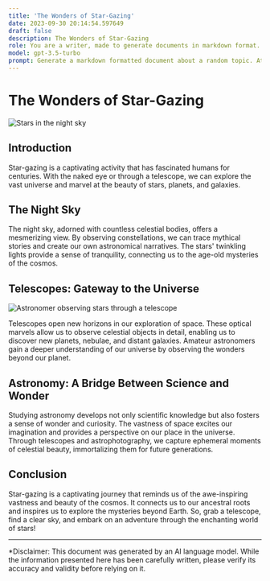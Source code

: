 ```yaml
---
title: 'The Wonders of Star-Gazing'
date: 2023-09-30 20:14:54.597649
draft: false
description: The Wonders of Star-Gazing
role: You are a writer, made to generate documents in markdown format. It is very important that all of the documents you generate are in valid markdown format.
model: gpt-3.5-turbo
prompt: Generate a markdown formatted document about a random topic. At the bottom, include a disclaimer explaining that the document was generated by you. The first line of the document should be the title. Make sure that the entire document is in proper markdown format, using a mix of various tags to make the document visually appealing.
---
```


# The Wonders of Star-Gazing

![Stars in the night sky](https://example.com/stars.jpg)

## Introduction

Star-gazing is a captivating activity that has fascinated humans for centuries. With the naked eye or through a telescope, we can explore the vast universe and marvel at the beauty of stars, planets, and galaxies.

## The Night Sky

The night sky, adorned with countless celestial bodies, offers a mesmerizing view. By observing constellations, we can trace mythical stories and create our own astronomical narratives. The stars' twinkling lights provide a sense of tranquility, connecting us to the age-old mysteries of the cosmos.

## Telescopes: Gateway to the Universe

![Astronomer observing stars through a telescope](https://example.com/telescope.jpg)

Telescopes open new horizons in our exploration of space. These optical marvels allow us to observe celestial objects in detail, enabling us to discover new planets, nebulae, and distant galaxies. Amateur astronomers gain a deeper understanding of our universe by observing the wonders beyond our planet.

## Astronomy: A Bridge Between Science and Wonder

Studying astronomy develops not only scientific knowledge but also fosters a sense of wonder and curiosity. The vastness of space excites our imagination and provides a perspective on our place in the universe. Through telescopes and astrophotography, we capture ephemeral moments of celestial beauty, immortalizing them for future generations.

## Conclusion

Star-gazing is a captivating journey that reminds us of the awe-inspiring vastness and beauty of the cosmos. It connects us to our ancestral roots and inspires us to explore the mysteries beyond Earth. So, grab a telescope, find a clear sky, and embark on an adventure through the enchanting world of stars!

---

*Disclaimer: This document was generated by an AI language model. While the information presented here has been carefully written, please verify its accuracy and validity before relying on it.